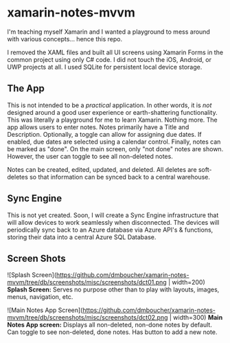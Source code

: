 # xamarin-notes-mvvm
I'm teaching myself Xamarin and I wanted a playground to mess around with various concepts... hence this repo.

I removed the XAML files and built all UI screens using Xamarin Forms in the common project using only C# code.  I did not touch the iOS, Android, or UWP projects at all.  I used SQLite for persistent local device storage.

## The App
This is not intended to be a _practical_ application.  In other words, it is _not_ designed around a good user experience or earth-shattering functionality.  This was literally a playground for me to learn Xamarin.  Nothing more.  The app allows users to enter notes.  Notes primarily have a Title and Description.  Optionally, a toggle can allow for assigning due dates.  If enabled, due dates are selected using a calendar control.  Finally, notes can be marked as "done".  On the main screen, only "not done" notes are shown.  However, the user can toggle to see all non-deleted notes.

Notes can be created, edited, updated, and deleted.  All deletes are soft-deletes so that information can be synced back to a central warehouse.

## Sync Engine
This is not yet created.  Soon, I will create a Sync Engine infrastructure that will allow devices to work seamlessly when disconnected.  The devices will periodically sync back to an Azure database via Azure API's & functions, storing their data into a central Azure SQL Database.

## Screen Shots
![Splash Screen](https://github.com/dmboucher/xamarin-notes-mvvm/tree/db/screenshots/misc/screenshots/dct01.png | width=200)
**Splash Screen:** Serves no purpose other than to play with layouts, images, menus, navigation, etc.

![Main Notes App Screen](https://github.com/dmboucher/xamarin-notes-mvvm/tree/db/screenshots/misc/screenshots/dct02.png | width=300)
**Main Notes App screen:** Displays all non-deleted, non-done notes by default.  Can toggle to see non-deleted, done notes.  Has button to add a new note.
